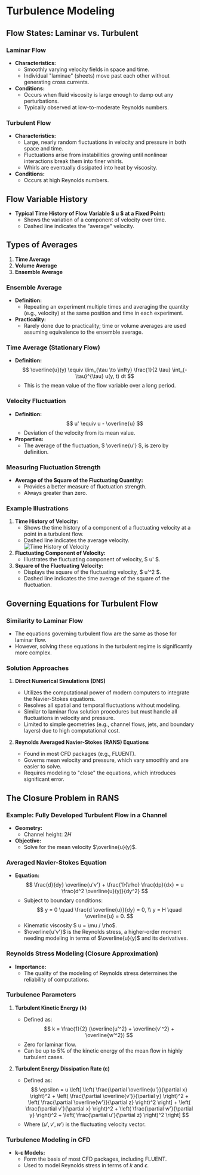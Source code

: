 # Turbulence Modeling

## Flow States: Laminar vs. Turbulent

### Laminar Flow
- **Characteristics:**
  - Smoothly varying velocity fields in space and time.
  - Individual "laminae" (sheets) move past each other without generating cross currents.
- **Conditions:**
  - Occurs when fluid viscosity is large enough to damp out any perturbations.
  - Typically observed at low-to-moderate Reynolds numbers.

### Turbulent Flow
- **Characteristics:**
  - Large, nearly random fluctuations in velocity and pressure in both space and time.
  - Fluctuations arise from instabilities growing until nonlinear interactions break them into finer whirls.
  - Whirls are eventually dissipated into heat by viscosity.
- **Conditions:**
  - Occurs at high Reynolds numbers.

## Flow Variable History
- **Typical Time History of Flow Variable $ u $ at a Fixed Point:**
  - Shows the variation of a component of velocity over time.
  - Dashed line indicates the "average" velocity.

## Types of Averages
1. **Time Average**
2. **Volume Average**
3. **Ensemble Average**

### Ensemble Average
- **Definition:**
  - Repeating an experiment multiple times and averaging the quantity (e.g., velocity) at the same position and time in each experiment.
- **Practicality:**
  - Rarely done due to practicality; time or volume averages are used assuming equivalence to the ensemble average.

### Time Average (Stationary Flow)
- **Definition:**
  $$ \overline{u}(y) \equiv \lim_{\tau \to \infty} \frac{1}{2 \tau} \int_{-\tau}^{\tau} u(y, t) dt $$
  - This is the mean value of the flow variable over a long period.

### Velocity Fluctuation
- **Definition:**
  $$ u' \equiv u - \overline{u} $$
  - Deviation of the velocity from its mean value.
- **Properties:**
  - The average of the fluctuation, $ \overline{u'} $, is zero by definition.

### Measuring Fluctuation Strength
- **Average of the Square of the Fluctuating Quantity:**
  - Provides a better measure of fluctuation strength.
  - Always greater than zero.
  
### Example Illustrations
1. **Time History of Velocity:**
   - Shows the time history of a component of a fluctuating velocity at a point in a turbulent flow.
   - Dashed line indicates the average velocity.
   ![Time History of Velocity](https://github.com/djeada/Computational-Fluid-Dynamics-CFD-Resources/assets/37275728/84461e4c-8c1a-44c3-a8f6-af1ed51fd49e)
2. **Fluctuating Component of Velocity:**
   - Illustrates the fluctuating component of velocity, $ u' $.
3. **Square of the Fluctuating Velocity:**
   - Displays the square of the fluctuating velocity, $ u'^2 $.
   - Dashed line indicates the time average of the square of the fluctuation.

## Governing Equations for Turbulent Flow

### Similarity to Laminar Flow
- The equations governing turbulent flow are the same as those for laminar flow.
- However, solving these equations in the turbulent regime is significantly more complex.

### Solution Approaches
1. **Direct Numerical Simulations (DNS)**
   - Utilizes the computational power of modern computers to integrate the Navier-Stokes equations.
   - Resolves all spatial and temporal fluctuations without modeling.
   - Similar to laminar flow solution procedures but must handle all fluctuations in velocity and pressure.
   - Limited to simple geometries (e.g., channel flows, jets, and boundary layers) due to high computational cost.

2. **Reynolds Averaged Navier-Stokes (RANS) Equations**
   - Found in most CFD packages (e.g., FLUENT).
   - Governs mean velocity and pressure, which vary smoothly and are easier to solve.
   - Requires modeling to "close" the equations, which introduces significant error.

## The Closure Problem in RANS

### Example: Fully Developed Turbulent Flow in a Channel
- **Geometry:**
  - Channel height: $2H$
- **Objective:**
  - Solve for the mean velocity $\overline{u}(y)$.

### Averaged Navier-Stokes Equation
- **Equation:**
  $$ \frac{d}{dy} \overline{u'v'} + \frac{1}{\rho} \frac{dp}{dx} = 
u \frac{d^2 \overline{u}(y)}{dy^2} $$
  - Subject to boundary conditions:
    $$ 
    y = 0 \quad \frac{d \overline{u}}{dy} = 0, \\
    y = H \quad \overline{u} = 0.
    $$
  - Kinematic viscosity $
u = \mu / \rho$.
  - $\overline{u'v'}$ is the Reynolds stress, a higher-order moment needing modeling in terms of $\overline{u}(y)$ and its derivatives.

### Reynolds Stress Modeling (Closure Approximation)
- **Importance:**
  - The quality of the modeling of Reynolds stress determines the reliability of computations.

### Turbulence Parameters
1. **Turbulent Kinetic Energy (k)**
   - Defined as:
     $$ k = \frac{1}{2} (\overline{u'^2} + \overline{v'^2} + \overline{w'^2}) $$
   - Zero for laminar flow.
   - Can be up to 5% of the kinetic energy of the mean flow in highly turbulent cases.

2. **Turbulent Energy Dissipation Rate (ε)**
   - Defined as:
     $$ \epsilon = 
u \left[ \left( \frac{\partial \overline{u'}}{\partial x} \right)^2 + \left( \frac{\partial \overline{v'}}{\partial y} \right)^2 + \left( \frac{\partial \overline{w'}}{\partial z} \right)^2 \right] + \left( \frac{\partial v'}{\partial x} \right)^2 + \left( \frac{\partial w'}{\partial y} \right)^2 + \left( \frac{\partial u'}{\partial z} \right)^2 \right] $$
   - Where $(u', v', w')$ is the fluctuating velocity vector.

### Turbulence Modeling in CFD
- **k-ε Models:**
  - Form the basis of most CFD packages, including FLUENT.
  - Used to model Reynolds stress in terms of $k$ and $\epsilon$.
